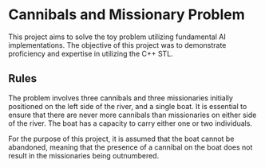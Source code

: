 # Cannibals and Missionary Problem

This project aims to solve the toy problem utilizing fundamental AI implementations.
The objective of this project was to demonstrate proficiency and expertise in utilizing the C++ STL.
## Rules

The problem involves three cannibals and three missionaries initially positioned on the left side of the river, and a single boat.
It is essential to ensure that there are never more cannibals than missionaries on either side of the river.
The boat has a capacity to carry either one or two individuals.

For the purpose of this project, it is assumed that the boat cannot be abandoned, meaning that the presence of a cannibal on the boat does not result in the missionaries being outnumbered.